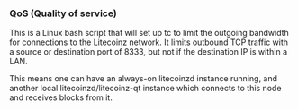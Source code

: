 ### QoS (Quality of service) ###

This is a Linux bash script that will set up tc to limit the outgoing bandwidth for connections to the Litecoinz network. It limits outbound TCP traffic with a source or destination port of 8333, but not if the destination IP is within a LAN.

This means one can have an always-on litecoinzd instance running, and another local litecoinzd/litecoinz-qt instance which connects to this node and receives blocks from it.
